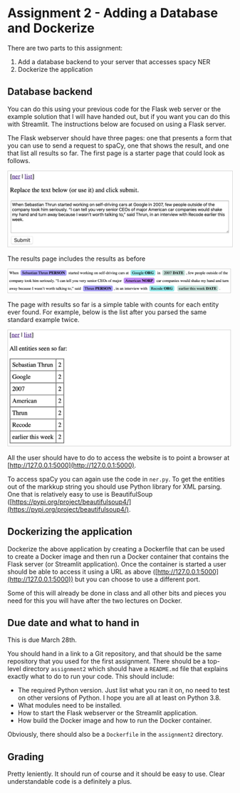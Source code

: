 <head>
<style>img { border: thin solid lightgrey; }</style>
</head>

# Assignment 2 - Adding a Database and Dockerize

There are two parts to this assignment:

1. Add a database backend to your server that accesses spacy NER
2. Dockerize the application


## Database backend

You can do this using your previous code for the Flask web server or the example solution that I will have handed out, but if you want you can do this with Streamlit. The instructions below are focused on using a Flask server.

The Flask webserver should have three pages: one that presents a form that you can use to send a request to spaCy, one that shows the result, and one that list all results so far. The first page is a starter page that could look as follows.

<img src="images/main-page.png" width="600">

The results page includes the results as before

<img src="images/ner-result.png" width="500">

The page with results so far is a simple table with counts for each entity ever found. For example, below is the list after you parsed the same standard example twice.

<img src="images/ner-list.png" width="500">


All the user should have to do to access the website is to point a browser at [http://127.0.0.1:5000](http://127.0.0.1:5000).

To access spaCy you can again use the code in `ner.py`. To get the entities out of the markkup string you should use Python library for XML parsing. One that is relatively easy to use is BeautifulSoup ([https://pypi.org/project/beautifulsoup4/](https://pypi.org/project/beautifulsoup4/).


## Dockerizing the application

Dockerize the above application by creating a Dockerfile that can be used to create a Docker image and then run a Docker container that contains the Flask server (or Streamlit application). Once the container is started a user should be able to access it using a URL as above ([http://127.0.0.1:5000](http://127.0.0.1:5000)) but you can choose to use a different port.

Some of this will already be done in class and all other bits and pieces you need for this you will have after the two lectures on Docker.


## Due date and what to hand in

This is due March 28th.

You should hand in a link to a Git repository, and that should be the same repository that you used for the first assignment. There should be a top-level directory `assignment2` which should have a `README.md` file that explains exactly what to do to run your code. This should include:

- The required Python version. Just list what you ran it on, no need to test on other versions of Python. I hope you are all at least on Python 3.8.
- What modules need to be installed.
- How to start the Flask webserver or the Streamlit application.
- How build the Docker image and how to run the Docker container.

Obviously, there should also be a `Dockerfile` in the `assignment2` directory.


## Grading

Pretty leniently. It should run of course and it should be easy to use. Clear understandable code is a definitely a plus.

